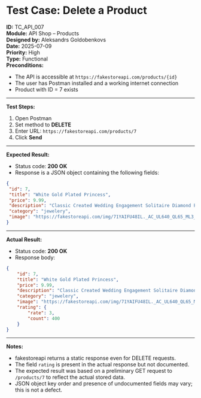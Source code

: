 # Test Case: Delete a Product

**ID:** TC_API_007  
**Module:** API Shop – Products  
**Designed by:** Aleksandrs Goldobenkovs  
**Date:** 2025-07-09  
**Priority:** High  
**Type:** Functional  
**Preconditions:**  
- The API is accessible at `https://fakestoreapi.com/products/{id}`  
- The user has Postman installed and a working internet connection  
- Product with ID = 7 exists
  
---

**Test Steps:**

1. Open Postman  
2. Set method to **DELETE**  
3. Enter URL: `https://fakestoreapi.com/products/7`
4. Click **Send**

---

**Expected Result:**  
- Status code: **200 OK**  
- Response is a JSON object containing the following fields:
 
```json
{
 "id": 7,
 "title": "White Gold Plated Princess",
 "price": 9.99,
 "description": "Classic Created Wedding Engagement Solitaire Diamond Promise Ring for Her. Gifts to spoil your love more for Engagement, Wedding, Anniversary, Valentine's Day...",
 "category": "jewelery",
 "image": "https://fakestoreapi.com/img/71YAIFU48IL._AC_UL640_QL65_ML3_.jpg"
}
```
---

**Actual Result:**  
- Status code: **200 OK**  
- Response body:
```json
{
    "id": 7,
    "title": "White Gold Plated Princess",
    "price": 9.99,
    "description": "Classic Created Wedding Engagement Solitaire Diamond Promise Ring for Her. Gifts to spoil your love more for Engagement, Wedding, Anniversary, Valentine's Day...",
    "category": "jewelery",
    "image": "https://fakestoreapi.com/img/71YAIFU48IL._AC_UL640_QL65_ML3_.jpg",
    "rating": {
        "rate": 3,
        "count": 400
    }
}
```
---

**Notes:**  
- fakestoreapi returns a static response even for DELETE requests.
- The field `rating` is present in the actual response but not documented.
- The expected result was based on a preliminary GET request to `/products/7` to reflect the actual stored data.
- JSON object key order and presence of undocumented fields may vary; this is not a defect.

 

